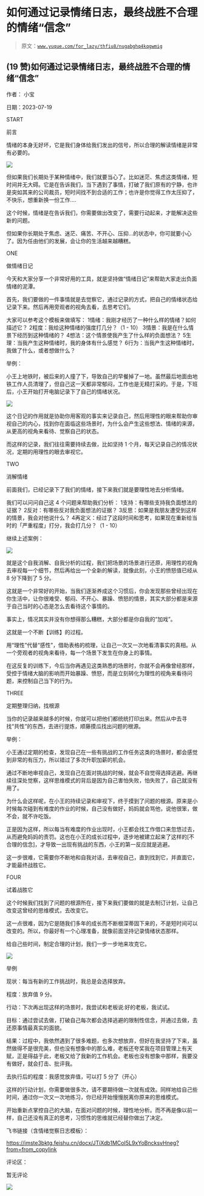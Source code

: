 # 如何通过记录情绪日志，最终战胜不合理的情绪“信念”

> 原文：[`www.yuque.com/for_lazy/thfiu8/nugabghq4kqgwmig`](https://www.yuque.com/for_lazy/thfiu8/nugabghq4kqgwmig)



## (19 赞)如何通过记录情绪日志，最终战胜不合理的情绪“信念” 

作者： 小宝 

日期：2023-07-19 

START 

前言 

情绪的本身无好坏，它是我们身体给我们发出的信号，所以合理的解读情绪是非常有必要的。 

![](img/04f8303ed496d297a7c4e1831ee1018d.png) 

但如果我们长期处于某种情绪中，我们就要当心了。比如迷茫、焦虑这类情绪，短时间并无大碍。它是在告诉我们，当下遇到了事情，打破了我们原有的宁静，也许是突如其来的公司裁员，短时间找不到合适的工作；也许是你觉得工作太压抑了，不快乐，想重新换一份工作.... 

这个时候，情绪是在告诉我们，你需要做出改变了，需要行动起来，才能解决这些新的问题。 

但如果你长期处于焦虑、迷茫、痛苦、不开心、压抑...的状态中，你可就要小心了。因为任由他们的发展，会让你的生活越来越糟糕。 

ONE 

做情绪日记 

今天和大家分享一个非常好用的工具，就是坚持做“情绪日记”来帮助大家走出负面情绪的泥潭。 

首先，我们要做的一件事情就是去觉察它，通过记录的方式，把自己的情绪状态给记录下来。然后再用旁观者的视角去看，去思考它们。 

大家可以参考这个模板来做填写： <ne-oli index-type="0"><ne-oli-i>1</ne-oli-i><ne-oli-c class="ne-oli-content" id="ubcef426d" data-lake-id="ubcef426d">情绪：我刚才经历了一种什么样的情绪？如何描述它？</ne-oli-c></ne-oli> <ne-oli index-type="0"><ne-oli-i>2</ne-oli-i><ne-oli-c class="ne-oli-content" id="u9536fda4" data-lake-id="u9536fda4">程度：我给这种情绪的强度打几分？（1 - 10）</ne-oli-c></ne-oli> <ne-oli index-type="0"><ne-oli-i>3</ne-oli-i><ne-oli-c class="ne-oli-content" id="u928c3486" data-lake-id="u928c3486">情景：我是在什么情景下经历到这种情绪的？</ne-oli-c></ne-oli> <ne-oli index-type="0"><ne-oli-i>4</ne-oli-i><ne-oli-c class="ne-oli-content" id="u1b8e7a91" data-lake-id="u1b8e7a91">想法：这个情景使我产生了什么样的负面想法？</ne-oli-c></ne-oli> <ne-oli index-type="0"><ne-oli-i>5</ne-oli-i><ne-oli-c class="ne-oli-content" id="ua14d3ad5" data-lake-id="ua14d3ad5">生理：当我产生这种情绪时，我的身体有什么感觉？</ne-oli-c></ne-oli> <ne-oli index-type="0"><ne-oli-i>6</ne-oli-i><ne-oli-c class="ne-oli-content" id="u44b4aebe" data-lake-id="u44b4aebe">行为：当我产生这种情绪时，我做了什么，或者想做什么？</ne-oli-c></ne-oli> 

举例： 

小王上地铁时，被后来的人撞了下，导致自己的早餐掉了一地。虽然最后地面由地铁工作人员清理了，但自己这一天都非常郁闷，工作也是无精打采的。于是，下班后，小王开始打开电脑记录下了自己的情绪状况。 

![](img/e331fbd2846d473dd6d8c4174e7ec0fc.png) 

这个日记的作用就是协助你用客观的事实来记录自己，然后用理性的眼来帮助你审视自己的内心，找到你在面临这些场景时，为什么会产生这些想法、情绪的来源，从更高的视角来看待、觉察自己的状态。 

而这样的记录，我们往往需要持续去做，比如坚持 1 个月，每天记录自己的情况状况，定期的用理性的眼去审视它。 

TWO 

消解情绪 

前面我们，已经记录下了我们的情绪，接下来我们就是要理性地去分析情绪。 

我们可以问问自己这 4 个问题来帮助我们分析： <ne-oli index-type="0"><ne-oli-i>1</ne-oli-i><ne-oli-c class="ne-oli-content" id="u997fd5e4" data-lake-id="u997fd5e4">支持：有哪些支持我负面想法的证据？</ne-oli-c></ne-oli> <ne-oli index-type="0"><ne-oli-i>2</ne-oli-i><ne-oli-c class="ne-oli-content" id="u5a944de1" data-lake-id="u5a944de1">反对：有哪些反对我负面想法的证据？</ne-oli-c></ne-oli> <ne-oli index-type="0"><ne-oli-i>3</ne-oli-i><ne-oli-c class="ne-oli-content" id="ubd4014b6" data-lake-id="ubd4014b6">反思：如果是我朋友遭受到这样的情景，我会对他说什么？</ne-oli-c></ne-oli> <ne-oli index-type="0"><ne-oli-i>4</ne-oli-i><ne-oli-c class="ne-oli-content" id="u6301caf2" data-lake-id="u6301caf2">再定义：经过了这段时间和思考，如果现在重新给当时的「严重程度」打分，我会打几分？（1 - 10）</ne-oli-c></ne-oli> 

继续上述案例： 

![](img/7fc150b2811ec44130881239bf60eeb6.png) 

就是这个自我消解、自我分析的过程，我们把场景的场景进行还原，用理性的视角去审视每一个细节，然后再给出一个全新的解读，就像此刻，小王的愤怒值已经从 8 分下降到了 5 分。 

这就是一个非常好的开始，当我们逐渐养成这个习惯后，你会发现那些曾经出现在你生活中，让你很难受、郁闷、不开心、暴躁、愤怒的情景，其实大部分都是来源于自己当时的心态是怎么去看待这个事情的。 

事实上，情况其实并没有你想得那么糟糕，大部分都是你自我的“加戏”。 

这就是一个不断【训练】的过程。 

用“理性”代替“感性”，借助表格的梳理，让自己一次又一次地看清事实的真相。从一个旁观者的视角来看待，每一个场景下发生在你身上的事情。 

在这反复的训练下，今后当你再遇见这类熟悉的场景时，你就不会再像曾经那样，受控于情绪大脑的影响而开始暴躁、愤怒，而是立刻转化为理性的视角来看待问题，来控制自己当下的行为。 

THREE 

定期整理归纳，找根源 

当你的记录越来越多的时候，你就可以把他们都统统打印出来。然后从中去寻找“共性”的东西，去进行提炼，顺藤摸瓜找出问题的根源。 

举例： 

小王通过定期的检查，发现自己在一些有挑战的工作任务这类的场景时，都会感觉到非常的有压力，所以错过了多次升职加薪的机会。 

通过不断地审视自己，发现自己在面对挑战的时候，就会不自觉得选择逃避。再继续往深处觉察，这样思维模式的背后是因为自己害怕失败，怕失败了，自己就没有用了。 

为什么会这样呢，在小王的持续记录和审视下，终于摸到了问题的根源。原来是小时候每次碰到有难度的作业的时候，自己没有做好，妈妈就会骂他，说他很笨，做不会，就不许吃饭。 

正是因为这样，所以每当有难度的作业出现时，小王都会找工作借口来忽悠过去，从而避免妈妈的责罚。这也在小王的成长过程中，逐步地被建立起来了这样的[不合理的信念]，才导致一出现有挑战的东西，小王的第一反应就是逃避。 

这一步很难，它需要你不断地和自我对话，去审视自己，直到找到它，并直面它，才能最终战胜它。 

FOUR 

试着战胜它 

这个时候我们找到了问题的根源所在，接下来我们要做的就是去制订计划，让自己改变这曾经的思维模式，去改变它。 

这一点很难，因为它是随我们多年的成长而不断根深蒂固下来的，不是短时间可以改变的。所以，你最好有一个心理准备，就像前面坚持记录情绪状态那样。 

给自己些时间，制定合理的计划，我们一步一步地来攻克它。 

![](img/ccd9be0f41350f469715806d7e8fcd07.png) 

举例 

现状：每当有新的工作挑战时，我总是会选择放弃。 

程度：放弃值 9 分。 

行动：下次再出现这样的场景时，我尝试和老板说:好的老板，我试试。 

目标：通过尝试去做，打破自己每次都会选择逃避的限制性信念，并通过去做，去还原事情最真实的面貌。 

结果：过程中，我依然遇到了很多难题，也多次想放弃，但好在我坚持了下来，虽然做得不是很完美，但也没有想象中的那么难，老板还夸奖我在项目管理上有天赋，正是得益于此，老板又给了我新的工作机会。老板也没有想象中那样，我要没有做好，就会打击、批评我。 

去执行后的程度：我感觉放弃值，可以打 5 分了（开心） 

这样的行动计划，你需要做很多次，请不要期待做一次就有成效。同样地给自己些时间，通过你一次又一次地练习，你已经开始慢慢脱离你原来的思维模式。 

开始重新点掌控自己的大脑，在面对问题的时候，理性地分析。而不再是像以前一样，自己还没有真正的思考，习惯性的思维就已经替你做出了决定。 

飞书链接（含情绪觉察日志模板）： 

https://imste3bktg.feishu.cn/docx/JTiXdb1MCoI5L9xYoBncksvHneg?from=from_copylink 

评论区： 

暂无评论 

![](img/894d30a529e7c37bcd3392323c99941c.png)  